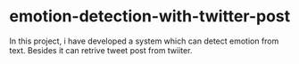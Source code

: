 # emotion-detection-with-twitter-post
In this project, i have developed a system which can detect emotion from text. Besides it can retrive tweet post from twiiter.
